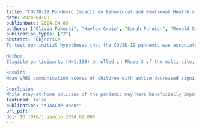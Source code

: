 ```yaml
---
title: "COVID-19 Pandemic Impacts on Behavioral and Emotional Health of Young Children with Autism"
date: 2024-04-03
publishDate: 2024-04-03
authors: ["Olivia Pokoski", "Hayley Crain", "Sarah Furnier", "Ronald Gangnon", "Cy Nadler", "Eric Moody", "Karen Pazol", "Maria Stanley", "Lisa Wiggins", "Maureen Durkin"]
publication_types: ["2"]
abstract: "Objective
To test our initial hypotheses that the COVID-19 pandemic was associated with: (1) decreases in adaptive behavior and increases in behavioral and emotional problems of children with autism; (2) greater impacts for those who lost specialty services; and (3) greater behavioral and emotional problems for children with autism versus control participants.

Method
Eligible participants (N=1,158) enrolled in Phase 3 of the multi-site, case-control Study to Explore Early Development (SEED) prior to March 31, 2020, between 2-5 years old and completed follow-up assessments between January-July 2021. Caregivers completed a COVID-19 Impact Assessment Questionnaire, Vineland Adaptive Behavior Scales (VABS), and Child Behavior Checklist (CBCL) for 274 children with autism and 385 control participants.

Results
Mean VABS communication scores of children with autism decreased significantly (-4.2; standard deviation [SD], 10.5) between pre-pandemic and pandemic periods, while VABS composite (+2.0; SD, 9.0), daily living (+5.5; SD, 11.4), socialization (+2.3; SD, 10.0), and CBCL scores (-3.2; SD, 8.4) improved. In contrast, CBCL scores worsened in population control participants (+3.4; SD, 8.8). Children with autism who missed specialty appointments scored significantly lower on the VABS during the pandemic versus those who did not (VABS Composite 70.6; 95% confidence interval [CI]: 68.8-72.4 vs. 74.5; 95% CI: 71.8-77.2).

Conclusion
While stay-at-home policies of the pandemic may have beneficially impacted daily living skills, socialization, and behavioral and emotional wellbeing of children with autism, benefits may have occurred at the cost of communication skills. These findings indicate the need for strategies to maintain therapeutic services in future emergency settings."
featured: false
publication: "*JAACAP Open*"
url_pdf: 
doi: 10.1016/j.jaacop.2024.02.006
---
```


